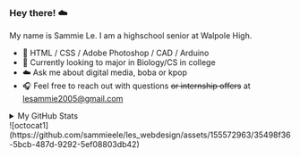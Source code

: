 ### Hey there! :cloud:
My name is Sammie Le. I am a highschool senior at Walpole High.
* :8ball: HTML / CSS / Adobe Photoshop / CAD / Arduino
* :rice_ball: Currently looking to major in Biology/CS in college
* :cloud: Ask me about digital media, boba or kpop
* :headphones: Feel free to reach out with questions ~~or internship offers~~ at lesammie2005@gmail.com

<details>
<summary>My GitHub Stats</summary>

![sammieele's Top Languages](https://github-readme-stats.vercel.app/api/top-langs/?username=sammieele&theme=graywhite&show_icons=true&hide_border=true&layout=compact)
![sammieele's Stats](https://github-readme-stats.vercel.app/api?username=sammieele&theme=graywhite&show_icons=true&hide_border=true&count_private=true)
</details>
![octocat1](https://github.com/sammieele/les_webdesign/assets/155572963/35498f36-5bcb-487d-9292-5ef08803db42)
